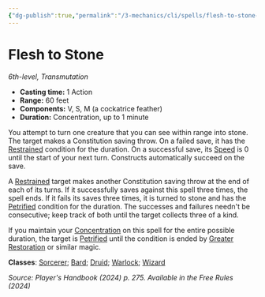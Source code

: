 ```yaml
---
{"dg-publish":true,"permalink":"/3-mechanics/cli/spells/flesh-to-stone-xphb/","tags":["ttrpg-cli/compendium/src/5e/xphb","ttrpg-cli/spell/class/bard","ttrpg-cli/spell/class/druid","ttrpg-cli/spell/class/sorcerer","ttrpg-cli/spell/class/warlock","ttrpg-cli/spell/class/wizard","ttrpg-cli/spell/level/6th-level","ttrpg-cli/spell/school/transmutation"],"noteIcon":""}
---
```


# Flesh to Stone
*6th-level, Transmutation*  


- **Casting time:** 1 Action
- **Range:** 60 feet
- **Components:** V, S, M (a cockatrice feather)
- **Duration:** Concentration, up to 1 minute

You attempt to turn one creature that you can see within range into stone. The target makes a Constitution saving throw. On a failed save, it has the [Restrained](3-Mechanics/CLI/rules/conditions.md#Restrained) condition for the duration. On a successful save, its [Speed](3-Mechanics/CLI/rules/variant-rules/speed-xphb.md) is 0 until the start of your next turn. Constructs automatically succeed on the save.

A [Restrained](3-Mechanics/CLI/rules/conditions.md#Restrained) target makes another Constitution saving throw at the end of each of its turns. If it successfully saves against this spell three times, the spell ends. If it fails its saves three times, it is turned to stone and has the [Petrified](3-Mechanics/CLI/rules/conditions.md#Petrified) condition for the duration. The successes and failures needn't be consecutive; keep track of both until the target collects three of a kind.

If you maintain your [Concentration](3-Mechanics/CLI/rules/conditions.md#Concentration) on this spell for the entire possible duration, the target is [Petrified](3-Mechanics/CLI/rules/conditions.md#Petrified) until the condition is ended by [Greater Restoration](3-Mechanics/CLI/spells/greater-restoration-xphb.md) or similar magic.

**Classes**: [Sorcerer](3-Mechanics/CLI/lists/list-spells-classes-sorcerer.md); [Bard](3-Mechanics/CLI/lists/list-spells-classes-bard.md); [Druid](3-Mechanics/CLI/lists/list-spells-classes-druid.md); [Warlock](3-Mechanics/CLI/lists/list-spells-classes-warlock.md); [Wizard](3-Mechanics/CLI/lists/list-spells-classes-wizard.md)

*Source: Player's Handbook (2024) p. 275. Available in the Free Rules (2024)*